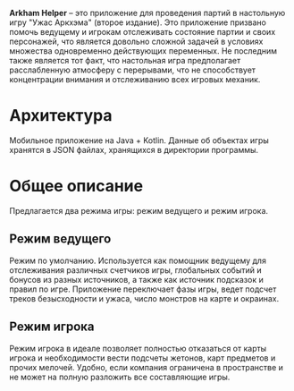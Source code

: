 **Arkham Helper** – это приложение для проведения партий в настольную игру "Ужас Аркхэма" (второе издание).
Это приложение призвано помочь ведущему и игрокам отслеживать состояние партии и своих персонажей, что является довольно сложной задачей в условиях множества одновременно действующих переменных. Не последним также является тот факт, что настольная игра предполагает расслабленную атмосферу с перерывами, что не способствует концентрации внимания и отслеживанию всех игровых механик.

# Архитектура
Мобильное приложение на Java + Kotlin.
Данные об объектах игры хранятся в JSON файлах, хранящихся в директории программы.
# Общее описание
Предлагается два режима игры: режим ведущего и режим игрока.
## Режим ведущего
Режим по умолчанию. Используется как помощник ведущему для отслеживания различных счетчиков игры, глобальных событий и бонусов из разных источников, а также как источник подсказок и правил по игре.
Приложение переключает фазы игры, ведет подсчет треков безысходности и ужаса, число монстров на карте и окраинах.

## Режим игрока
Режим игрока в идеале позволяет полностью отказаться от карты игрока и необходимости вести подсчеты жетонов, карт предметов и прочих мелочей. Удобно, если компания ограничена в пространстве и не может на полную разложить все составляющие игры.